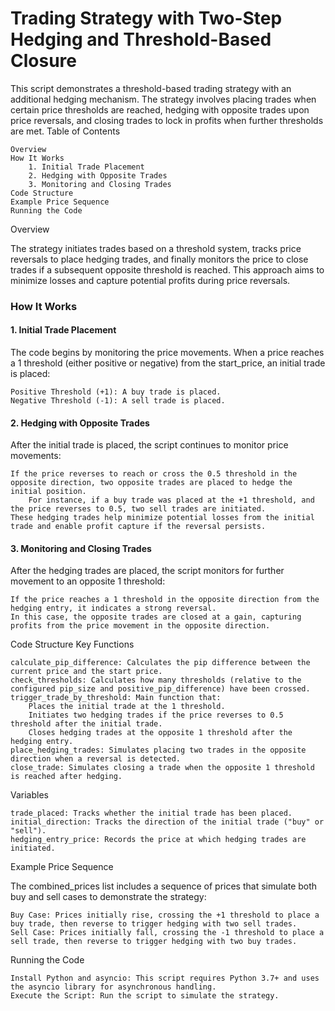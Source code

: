 # Trading Strategy with Two-Step Hedging and Threshold-Based Closure

This script demonstrates a threshold-based trading strategy with an additional hedging mechanism. The strategy involves placing trades when certain price thresholds are reached, hedging with opposite trades upon price reversals, and closing trades to lock in profits when further thresholds are met.
Table of Contents

    Overview
    How It Works
        1. Initial Trade Placement
        2. Hedging with Opposite Trades
        3. Monitoring and Closing Trades
    Code Structure
    Example Price Sequence
    Running the Code

Overview

The strategy initiates trades based on a threshold system, tracks price reversals to place hedging trades, and finally monitors the price to close trades if a subsequent opposite threshold is reached. This approach aims to minimize losses and capture potential profits during price reversals.
### How It Works

#### 1. Initial Trade Placement

The code begins by monitoring the price movements. When a price reaches a 1 threshold (either positive or negative) from the start_price, an initial trade is placed:

    Positive Threshold (+1): A buy trade is placed.
    Negative Threshold (-1): A sell trade is placed.

#### 2. Hedging with Opposite Trades

After the initial trade is placed, the script continues to monitor price movements:

    If the price reverses to reach or cross the 0.5 threshold in the opposite direction, two opposite trades are placed to hedge the initial position.
        For instance, if a buy trade was placed at the +1 threshold, and the price reverses to 0.5, two sell trades are initiated.
    These hedging trades help minimize potential losses from the initial trade and enable profit capture if the reversal persists.

#### 3. Monitoring and Closing Trades

After the hedging trades are placed, the script monitors for further movement to an opposite 1 threshold:

    If the price reaches a 1 threshold in the opposite direction from the hedging entry, it indicates a strong reversal.
    In this case, the opposite trades are closed at a gain, capturing profits from the price movement in the opposite direction.

Code Structure
Key Functions

    calculate_pip_difference: Calculates the pip difference between the current price and the start price.
    check_thresholds: Calculates how many thresholds (relative to the configured pip_size and positive_pip_difference) have been crossed.
    trigger_trade_by_threshold: Main function that:
        Places the initial trade at the 1 threshold.
        Initiates two hedging trades if the price reverses to 0.5 threshold after the initial trade.
        Closes hedging trades at the opposite 1 threshold after the hedging entry.
    place_hedging_trades: Simulates placing two trades in the opposite direction when a reversal is detected.
    close_trade: Simulates closing a trade when the opposite 1 threshold is reached after hedging.

Variables

    trade_placed: Tracks whether the initial trade has been placed.
    initial_direction: Tracks the direction of the initial trade ("buy" or "sell").
    hedging_entry_price: Records the price at which hedging trades are initiated.

Example Price Sequence

The combined_prices list includes a sequence of prices that simulate both buy and sell cases to demonstrate the strategy:

    Buy Case: Prices initially rise, crossing the +1 threshold to place a buy trade, then reverse to trigger hedging with two sell trades.
    Sell Case: Prices initially fall, crossing the -1 threshold to place a sell trade, then reverse to trigger hedging with two buy trades.

Running the Code

    Install Python and asyncio: This script requires Python 3.7+ and uses the asyncio library for asynchronous handling.
    Execute the Script: Run the script to simulate the strategy.